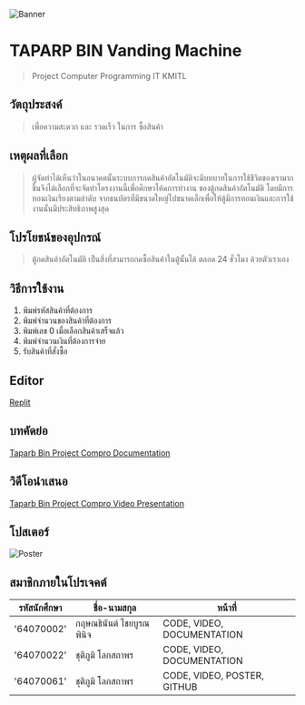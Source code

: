 ![Banner](https://cdn.discordapp.com/attachments/674238590741512222/973324133754605678/1a2e6ec47d04338a.png)
# TAPARP BIN Vanding Machine

> Project Computer Programming IT KMITL

## วัตถุประสงค์

> เพื่อความสะดวก และ รวดเร็ว ในการ ซื้อสินค้า

## เหตุผลที่เลือก

> ผู้จัดทำได้เห็นว่าในอนาคตนั้นระบบการกดสินค้าอัตโนมัติจะมีบทบาทในการใช้ชีวิตของเรามากขึ้นจึงได้เลือกที่จะจัดทำโครงงานนี้เพื่อศึกษาโค้ดการทำงาน ของตู้กดสินค้าอัตโนมัติ โดยมีการทอนเงินเรียงตามลำดับ จากธนบัตรที่มีขนาดใหญ่ไปขนาดเล็กเพื่อให้ตู้มีการทอนเงินและการใช้งานนั้นมีประสิทธิภาพสูงสุด

## โปรโยชน์ของอุปกรณ์ 

> ตู้กดสินค้าอัตโนมัติ เป็นสิ่งที่สามารถกดซื้อสินค้าในตู้นั้นได้ ตลอด 24 ชั่วโมง ด้วยตัวเราเอง

## วิธีการใช้งาน
1. พิมพ์รหัสสินค้าที่ต้องการ
2. พิมพ์จำนวนของสินค้าที่ต้องการ
3. พิมพ์เลข 0 เมื่อเลือกสินค้าเสร็จแล้ว
4. พิมพ์จำนวนเงินที่ต้องการจ่าย
5. รับสินค้าที่สั่งซื้อ

## Editor

[Replit](https://replit.com/)

## บทคัดย่อ

[Taparb Bin Project Compro Documentation](https://docs.google.com/document/d/1ZybTRIwNNhV9c_nYjFMIIs61fzhql3O3CjxIJEISm0Q/edit?usp=sharing)

## วิดีโอนำเสนอ

[Taparb Bin Project Compro Video Presentation](https://www.youtube.com/watch?v=YPvwAMZBg9w)

## โปสเตอร์
![Poster](https://cdn.discordapp.com/attachments/674238590741512222/973324368061022248/Poster_Com-programing_1.png)

## สมาชิกภายในโปรเจคต์

|รหัสนักศึกษา| ชื่อ-นามสกุล | หน้าที่ |
| --- | --- | --- |
| '64070002' | กฤษณธินันต์ ไชยบูรณพินิจ | CODE, VIDEO, DOCUMENTATION |
| '64070022' | ชุติภูมิ โลกสถาพร | CODE, VIDEO, DOCUMENTATION |
| '64070061' | ชุติภูมิ โลกสถาพร | CODE, VIDEO, POSTER, GITHUB |


